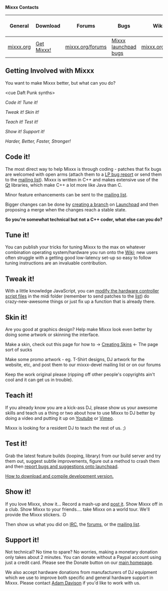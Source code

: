 **Mixxx Contacts**

| General                       | Download                                     | Forums                                       | Bugs                                                     | Wiki                                     | IRC                                                  | Developer Mailing List                                                               |
| ----------------------------- | -------------------------------------------- | -------------------------------------------- | -------------------------------------------------------- | ---------------------------------------- | ---------------------------------------------------- | ------------------------------------------------------------------------------------ |
| [mixxx.org](http://mixxx.org) | [Get Mixxx\!](http://mixxx.org/download.php) | [mixxx.org/forums](http://mixxx.org/forums/) | [Mixxx launchpad bugs](https://bugs.launchpad.net/mixxx) | [mixxx.org/wiki](http://mixxx.org/wiki/) | [\#mixxx on freenode](irc://irc.freenode.net/#mixxx) | [Mixxx-devel mailing list](https://lists.sourceforge.net/lists/listinfo/mixxx-devel) |

## Getting Involved with Mixxx

You want to make Mixxx better, but what can you do?

\<cue Daft Punk synths\>

*Code it\! Tune it\!*

*Tweak it\! Skin it\!*

*Teach it\! Test it\!*

*Show it\! Support it\!*

*Harder, Better, Faster, Stronger\!*

## Code it\!

The most direct way to help Mixxx is through coding - patches that fix
bugs are welcomed with open arms (attach them to a [LP bug
report](http://bugs.launchpad.net/mixxx) or send them to the [mailing
list](https://lists.sourceforge.net/lists/listinfo/mixxx-devel)). Mixxx
is written in C++ and makes extensive use of the
[Qt](http://www.qtsoftware.com/) libraries, which make C++ a lot more
like Java than C.

Minor feature enhancements can be sent to the [mailing
list](https://lists.sourceforge.net/lists/listinfo/mixxx-devel).

Bigger changes can be done by [creating a
branch](http://mixxx.org/wiki/doku.php/using_bazaar#general_procedure_for_distributed_use)
on [Launchpad](https://code.launchpad.net/mixxx) and then proposing a
merge when the changes reach a stable state.

**So you're somewhat technical but not a C++ coder, what else can you
do?**

## Tune it\!

You can publish your tricks for tuning Mixxx to the max on whatever
combination operating system/hardware you run onto the
[Wiki](http://mixxx.org/wiki/); new users often struggle with a getting
good low-latency set-up so easy to follow tuning instructions are an
invaluable contribution.

## Tweak it\!

With a little knowledge JavaScript, you can [modify the hardware
controller script files](midi_scripting) in the midi folder (remember to
send patches to the
[list](https://lists.sourceforge.net/lists/listinfo/mixxx-devel)) do
crazy-new-awesome things or just fix up a function that is already
there.

## Skin it\!

Are you good at graphics design? Help make Mixxx look even better by
doing some artwork or skinning the interface.

Make a skin, check out this page for how to -\> [Creating
Skins](Creating%20Skins) \<- The page sort of sucks

Make some promo artwork - eg. T-Shirt designs, DJ artwork for the
website, etc, and post them to our mixxx-devel mailing list or on our
forums

Keep the work original please (ripping off other people's copyrights
ain't cool and it can get us in trouble).

## Teach it\!

If you already know you are a kick-ass DJ, please show us your awesome
skills and teach us a thing or two about how to use Mixxx to DJ better
by doing a video and putting it up on
[Youtube](http://www.youtube.com/results?search_query=mixxx) or
[Vimeo](http://www.vimeo.com/videos/search:mixxx).

Mixxx is looking for a resident DJ to teach the rest of us. ;)

## Test it\!

Grab the latest feature builds (looping, library) from our build server
and try them out, suggest subtle improvements, figure out a method to
crash them and then [report bugs and suggestions onto
launchpad](https://bugs.launchpad.net/mixxx).

[How to download and compile development
version.](How%20to%20download%20and%20compile%20development%20version.)

## Show it\!

If you love Mixxx, show it... Record a mash-up and [post
it](http://soundcloud.com/). Show Mixxx off in a club. Show Mixxx to
your friends.... take Mixxx on a world tour. We'll provide the Mixxx
stickers. :D

Then show us what you did on [IRC](irc://freenode.net/#mixxx), the
[forums](http://mixxx.org/forums/), or the [mailing
list](https://lists.sourceforge.net/lists/listinfo/mixxx-devel).

## Support it\!

Not technical? No time to spare? No worries, making a monetary donation
only takes about 2 minutes. You can donate without a Paypal account
using just a credit card. Please see the Donate button on our [main
homepage](http://mixxx.org/).

We also accept hardware donations from manufacturers of DJ equipment
which we use to improve both specific and general hardware support in
Mixxx. Please contact [Adam Davison](adamd@mixxx.org) if you'd like to
work with us.

